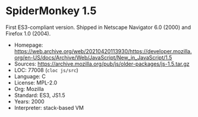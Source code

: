 # SpiderMonkey 1.5

First ES3-compliant version. Shipped in Netscape Navigator 6.0 (2000) and Firefox 1.0 (2004).

* Homepage:    https://web.archive.org/web/20210420113930/https://developer.mozilla.org/en-US/docs/Archive/Web/JavaScript/New_in_JavaScript/1.5
* Sources:     https://archive.mozilla.org/pub/js/older-packages/js-1.5.tar.gz
* LOC:         77008 (`cloc js/src`)
* Language:    C
* License:     MPL-2.0
* Org:         Mozilla
* Standard:    ES3, JS1.5
* Years:       2000
* Interpreter: stack-based VM
